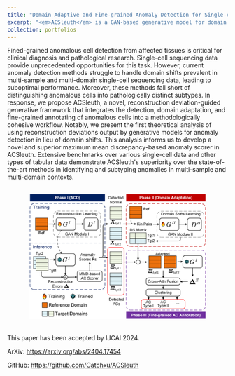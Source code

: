 ```yaml
---
title: "Domain Adaptive and Fine-grained Anomaly Detection for Single-cell Sequencing Data and Beyond"
excerpt: "<em>ACSleuth</em> is a GAN-based generative model for domain adaptive and fine-grained anomaly detection in the single-cell/tabular data. <br/><img src='/images/ACSleuth.png' width='60%'><br/><br/>"
collection: portfolios
---
```


Fined-grained anomalous cell detection from affected tissues is critical for clinical diagnosis and pathological research. Single-cell sequencing data provide unprecedented opportunities for this task. However, current anomaly detection methods struggle to handle domain shifts prevalent in multi-sample and multi-domain single-cell sequencing data, leading to suboptimal performance. Moreover, these methods fall short of distinguishing anomalous cells into pathologically distinct subtypes. In response, we propose ACSleuth, a novel, reconstruction deviation-guided generative framework that integrates the detection, domain adaptation, and fine-grained annotating of anomalous cells into a methodologically cohesive workflow. Notably, we present the first theoretical analysis of using reconstruction deviations output by generative models for anomaly detection in lieu of domain shifts. This analysis informs us to develop a novel and superior maximum mean discrepancy-based anomaly scorer in ACSleuth. Extensive benchmarks over various single-cell data and other types of tabular data demonstrate ACSleuth's superiority over the state-of-the-art methods in identifying and subtyping anomalies in multi-sample and multi-domain contexts.

<br/>
<div align=center>
<img src='/images/ACSleuth.png' width='80%'>
</div>
<br/>

This paper has been accepted by IJCAI 2024. 

ArXiv: <https://arxiv.org/abs/2404.17454>

GitHub: <https://github.com/Catchxu/ACSleuth>